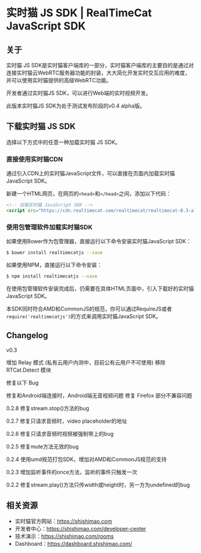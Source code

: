 # 实时猫 JS SDK | RealTimeCat JavaScript SDK  

## 关于

实时猫 JS SDK是实时猫客户端库的一部分，实时猫客户端库的主要目的是通过对连接实时猫云WebRTC服务器功能的封装，大大简化开发实时交互应用的难度，并可以使用实时猫提供的高级WebRTC功能。

开发者通过实时猫JS SDK，可以进行Web端的实时视频开发。

此版本实时猫JS SDK为处于测试发布阶段的v0.4 alpha版。

## 下载实时猫 JS SDK

选择以下方式中的任意一种加载实时猫 JS SDK。

### 直接使用实时猫CDN

通过引入CDN上的实时猫JavaScript文件，可以直接在页面内加载实时猫JavaScript SDK。

新建一个HTML网页，在网页的```<head>```和```</head>```之间，添加以下代码：
    
```html
<!-- 加载实时猫 JavaScript SDK -->
<script src="https://cdn.realtimecat.com/realtimecat/realtimecat-0.3-alpha.min.js"></script>
```

### 使用包管理软件加载实时猫SDK

如果使用Bower作为包管理器，直接运行以下命令安装实时猫JavaScript SDK：

```bash
$ bower install realtimecatjs --save
```

如果使用NPM，直接运行以下命令安装：

```bash
$ npm install realtimecatjs --save
```

在使用包管理软件安装完成后，仍需要在具体HTML页面中，引入下载好的实时猫JavaScript SDK。

本SDK同时符合AMD和CommonJS的规范，你可以通过RequireJS或者`require('realtimecatjs')`的方式来调用实时猫JavaScript SDK。

## Changelog

v0.3

增加 Relay 模式 (私有云用户内测中，目前公有云用户不可使用)
移除 RTCat.Detect 模块

修复以下 Bug

修复和Android端连接时，Android端无音视频问题
修复 Firefox 部分不兼容问题

0.2.8 修复stream.stop()方法的bug

0.2.7 修复只请求音频时，video placeholder的地址

0.2.6 修复只请求音频时视频被强制带上的bug

0.2.5 修复mute方法无效的bug

0.2.4 使用umd规范打包SDK，增加对AMD和CommonJS规范的支持

0.2.3 增加监听事件的once方法，监听的事件只触发一次

0.2.2 修复stream.play()方法只传width或height时，另一方为undefined的bug

## 相关资源

- 实时猫官方网站：https://shishimao.com
- 开发者中心：https://shishimao.com/developer-center
- 技术演示：https://shishimao.com/rooms
- Dashboard：https://dashboard.shishimao.com/

